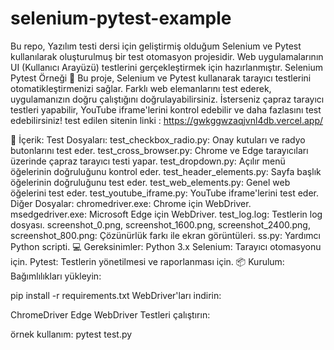 # selenium-pytest-example
Bu repo, Yazılım testi dersi için geliştirmiş olduğum Selenium ve Pytest kullanılarak oluşturulmuş bir test otomasyon projesidir. Web uygulamalarının UI (Kullanıcı Arayüzü) testlerini gerçekleştirmek için hazırlanmıştır.
Selenium Pytest Örneği 🚀
Bu proje, Selenium ve Pytest kullanarak tarayıcı testlerini otomatikleştirmenizi sağlar. Farklı web elemanlarını test ederek, uygulamanızın doğru çalıştığını doğrulayabilirsiniz. İsterseniz çapraz tarayıcı testleri yapabilir, YouTube iframe'lerini kontrol edebilir ve daha fazlasını test edebilirsiniz! test edilen sitenin linki : https://gwkggwzaqjvnl4db.vercel.app/



🚀 İçerik:
Test Dosyaları:
test_checkbox_radio.py: Onay kutuları ve radyo butonlarını test eder.
test_cross_browser.py: Chrome ve Edge tarayıcıları üzerinde çapraz tarayıcı testi yapar.
test_dropdown.py: Açılır menü öğelerinin doğruluğunu kontrol eder.
test_header_elements.py: Sayfa başlık öğelerinin doğruluğunu test eder.
test_web_elements.py: Genel web öğelerini test eder.
test_youtube_iframe.py: YouTube iframe'lerini test eder.
Diğer Dosyalar:
chromedriver.exe: Chrome için WebDriver.
msedgedriver.exe: Microsoft Edge için WebDriver.
test_log.log: Testlerin log dosyası.
screenshot_0.png, screenshot_1600.png, screenshot_2400.png, screenshot_800.png: Çözünürlük farkı ile ekran görüntüleri.
ss.py: Yardımcı Python scripti.
💻 Gereksinimler:
Python 3.x
Selenium: Tarayıcı otomasyonu için.
Pytest: Testlerin yönetilmesi ve raporlanması için.
📦 Kurulum:
Bağımlılıkları yükleyin:


pip install -r requirements.txt
WebDriver'ları indirin:

ChromeDriver
Edge WebDriver
Testleri çalıştırın:

örnek kullanım:
pytest test.py






